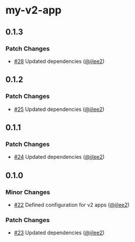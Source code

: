 # my-v2-app

## 0.1.3

### Patch Changes

- [#28](https://github.com/ijlee2/frontend-configs/pull/28) Updated dependencies ([@ijlee2](https://github.com/ijlee2))

## 0.1.2

### Patch Changes

- [#25](https://github.com/ijlee2/frontend-configs/pull/25) Updated dependencies ([@ijlee2](https://github.com/ijlee2))

## 0.1.1

### Patch Changes

- [#24](https://github.com/ijlee2/frontend-configs/pull/24) Updated dependencies ([@ijlee2](https://github.com/ijlee2))

## 0.1.0

### Minor Changes

- [#22](https://github.com/ijlee2/frontend-configs/pull/22) Defined configuration for v2 apps ([@ijlee2](https://github.com/ijlee2))

### Patch Changes

- [#23](https://github.com/ijlee2/frontend-configs/pull/23) Updated dependencies ([@ijlee2](https://github.com/ijlee2))

